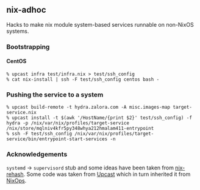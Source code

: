 ## nix-adhoc

Hacks to make nix module system-based services runnable on non-NixOS systems.

### Bootstrapping

#### CentOS

```console
% upcast infra test/infra.nix > test/ssh_config
% cat nix-install | ssh -F test/ssh_config centos bash -
```

### Pushing the service to a system

```
% upcast build-remote -t hydra.zalora.com -A misc.images-map target-service.nix
% upcast install -t $(awk '/HostName/{print $2}' test/ssh_config) -f hydra -p /nix/var/nix/profiles/target-service /nix/store/mqlniv4kfr5py348whya212hmalam411-entrypoint
% ssh -F test/ssh_config /nix/var/nix/profiles/target-service/bin/entrypoint-start-services -n
```

### Acknowledgements

`systemd` -> `supervisord` stub and some ideas have been taken from [nix-rehash](https://github.com/kiberpipa/nix-rehash).
Some code was taken from [Upcast](https://github.com/zalora/upcast) which in turn inherited it from [NixOps](https://github.com/nixos/nixops).
